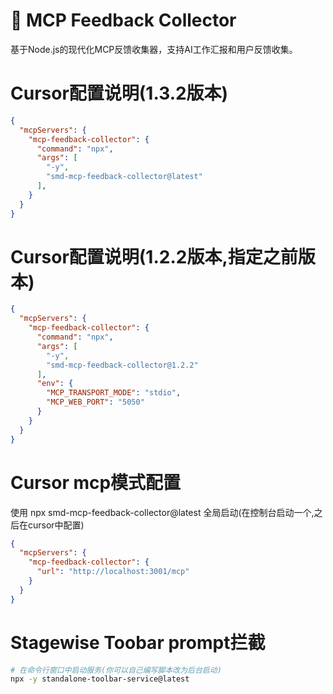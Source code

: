 # 🎯 MCP Feedback Collector
基于Node.js的现代化MCP反馈收集器，支持AI工作汇报和用户反馈收集。

# Cursor配置说明(1.3.2版本)
```json
{
  "mcpServers": {
    "mcp-feedback-collector": {
      "command": "npx",
      "args": [
        "-y",
        "smd-mcp-feedback-collector@latest"
      ],
    }
  }
}
```

# 
# Cursor配置说明(1.2.2版本,指定之前版本)
```json
{
  "mcpServers": {
    "mcp-feedback-collector": {
      "command": "npx",
      "args": [
        "-y",
        "smd-mcp-feedback-collector@1.2.2"
      ],
      "env": {
        "MCP_TRANSPORT_MODE": "stdio",
        "MCP_WEB_PORT": "5050"
      }
    }
  }
}
```


# Cursor mcp模式配置
<!-- beta 非稳定版本,介意勿用 -->
使用 npx smd-mcp-feedback-collector@latest 全局启动(在控制台启动一个,之后在cursor中配置)

```json
{
  "mcpServers": {
    "mcp-feedback-collector": {
      "url": "http://localhost:3001/mcp"
    }
  }
}
```

# Stagewise Toobar prompt拦截
```bash
# 在命令行窗口中启动服务(你可以自己编写脚本改为后台启动)
npx -y standalone-toolbar-service@latest
```